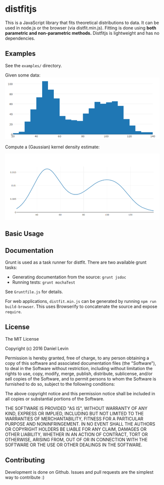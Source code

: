 # distfitjs

This is a JavaScript library that fits theoretical distributions to data.
It can be used in node.js or the browser (via distfit.min.js).
Fitting is done using **both parametric and non-parametric methods.**
Distfitjs is lightweight and has no dependencies.

## Examples
See the `examples/` directory.

Given some data:
![histogram](hist.png)

Compute a (Gaussian) kernel density estimate:

![pdf](kde.png)

## Basic Usage

## Documentation
Grunt is used as a task runner for distfit. 
There are two available grunt tasks:

+ Generating documentation from the source: `grunt jsdoc`
+ Running tests: `grunt mochaTest`

See `Gruntfile.js` for details.

For web applications, `distfit.min.js` can be generated by running `npm run build-browser`.
This uses Browserify to concatenate the source and expose `require`.

## License
The MIT License

Copyright (c) 2016 Daniel Levin

Permission is hereby granted, free of charge, to any person obtaining a copy
of this software and associated documentation files (the "Software"), to deal
in the Software without restriction, including without limitation the rights
to use, copy, modify, merge, publish, distribute, sublicense, and/or sell
copies of the Software, and to permit persons to whom the Software is
furnished to do so, subject to the following conditions:

The above copyright notice and this permission notice shall be included in
all copies or substantial portions of the Software.

THE SOFTWARE IS PROVIDED "AS IS", WITHOUT WARRANTY OF ANY KIND, EXPRESS OR
IMPLIED, INCLUDING BUT NOT LIMITED TO THE WARRANTIES OF MERCHANTABILITY,
    FITNESS FOR A PARTICULAR PURPOSE AND NONINFRINGEMENT. IN NO EVENT SHALL THE
    AUTHORS OR COPYRIGHT HOLDERS BE LIABLE FOR ANY CLAIM, DAMAGES OR OTHER
    LIABILITY, WHETHER IN AN ACTION OF CONTRACT, TORT OR OTHERWISE, ARISING FROM,
    OUT OF OR IN CONNECTION WITH THE SOFTWARE OR THE USE OR OTHER DEALINGS IN
    THE SOFTWARE.

## Contributing
Development is done on Github.
Issues and pull requests are the simplest way to contribute :)
